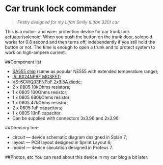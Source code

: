 Car trunk lock commander
=====================

> *Firstly designed for my Lifan Smily (Lifan 320) car*

This is a motor- and wire- protection device for car trunk lock actuator/solenoid.
When you push the button on the trunk door, solenoid works for 0.8 second and then turns off, independently if you still hold the button or not.
The time is enough to open a trunk and to protect system to work on high-ampere current.

##Component list
* [SA555 chip](http://ww1.microchip.com/downloads/en/devicedoc/41211d_.pdf) (same as popular NE555 with extended temperature range);
* [IRLR024NPBF MOSFET](http://www.irf.com/product-info/datasheets/data/irlr024npbf.pdf);
* [VS-6CWQ03FNPbF 2x3.5A diode](http://www.vishay.com/docs/94247/6cwq03fn.pdf);
* 2 x 0805 10kOhms resistors;
* 1 x 0805 100Ohms resistor;
* 1 x 0805 680kOhms resistor;
* 1 x 0805 47kOhms resistor;
* 2 x 0805 1uF capacitors;
* 1 x 0805 10nF capacitor.
* Can be supplied with connectors 3x3.96 and 2x3.96.

##Directory tree
* circuit — device schematic diagram designed in Splan 7;
* layout — PCB layout designed in Sprint Layout 6;
* model — device simulation designed in Proteus 7.

##Photos, etc
You can read about this device in my car blog a bit later.